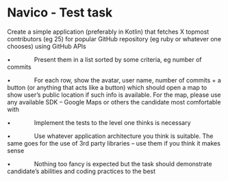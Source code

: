 # Navico - Test task
Create a simple application (preferably in Kotlin) that fetches X topmost contributors
(eg 25) for popular GitHub repository (eg ruby or whatever one chooses) using GitHub
APIs

•              Present them in a list sorted by some criteria, eg number of commits

•              For each row, show the avatar, user name, number of commits + a button (or
anything that acts like a button) which should open a map to show user’s public
location if such info is available. For the map, please use any available SDK – Google
Maps or others the candidate most comfortable with

•              Implement the tests to the level one thinks is necessary

•              Use whatever application architecture you think is suitable. The same goes for
the use of 3rd party libraries – use them if you think it makes sense

•              Nothing too fancy is expected but the task should demonstrate candidate’s
abilities and coding practices to the best